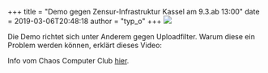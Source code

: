 +++
title = "Demo gegen Zensur-Infrastruktur Kassel am  9.3.ab 13:00"
date = 2019-03-06T20:48:18
author = "typ_o"
+++
[![](https://flipdot.org/blog/uploads/D0_FesZWkAEi1NT.serendipityThumb.png)](https://flipdot.org/blog/uploads/D0_FesZWkAEi1NT.png)  
  
Die Demo richtet sich unter Anderem gegen Uploadfilter. Warum diese ein
Problem werden können, erklärt dieses Video:  
  

  
  
Info vom Chaos Computer Club
[hier](https://www.ccc.de/de/updates/2019/article13).
